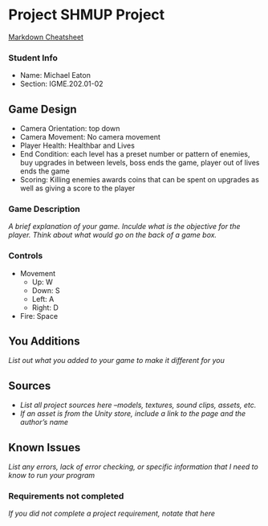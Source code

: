 # Project SHMUP Project

[Markdown Cheatsheet](https://github.com/adam-p/markdown-here/wiki/Markdown-Here-Cheatsheet)

### Student Info

-   Name: Michael Eaton
-   Section: IGME.202.01-02

## Game Design

-   Camera Orientation: top down
-   Camera Movement: No camera movement
-   Player Health: Healthbar and Lives
-   End Condition: each level has a preset number or pattern of enemies, buy upgrades in between levels,
		boss ends the game, player out of lives ends the game
-   Scoring: Killing enemies awards coins that can be spent on upgrades as well as giving a score to the player

### Game Description

_A brief explanation of your game. Inculde what is the objective for the player. Think about what would go on the back of a game box._

### Controls

-   Movement
    -   Up: W
    -   Down: S 
    -   Left: A
    -   Right: D
-   Fire: Space

## You Additions

_List out what you added to your game to make it different for you_

## Sources

-   _List all project sources here –models, textures, sound clips, assets, etc._
-   _If an asset is from the Unity store, include a link to the page and the author’s name_

## Known Issues

_List any errors, lack of error checking, or specific information that I need to know to run your program_

### Requirements not completed

_If you did not complete a project requirement, notate that here_

